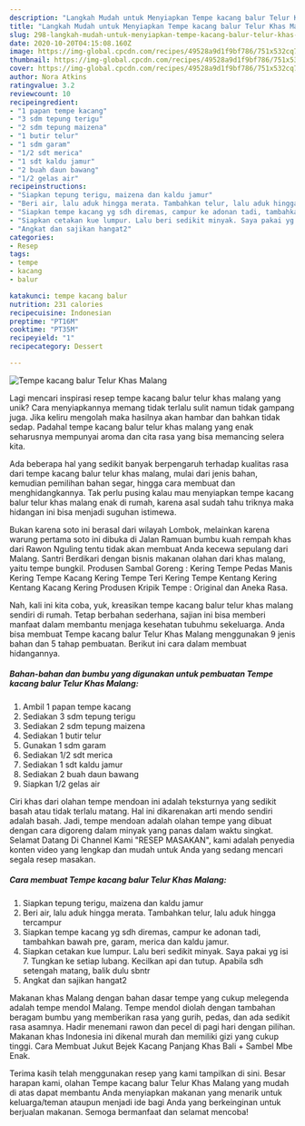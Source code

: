 ```yaml
---
description: "Langkah Mudah untuk Menyiapkan Tempe kacang balur Telur Khas Malang Anti Gagal"
title: "Langkah Mudah untuk Menyiapkan Tempe kacang balur Telur Khas Malang Anti Gagal"
slug: 298-langkah-mudah-untuk-menyiapkan-tempe-kacang-balur-telur-khas-malang-anti-gagal
date: 2020-10-20T04:15:08.160Z
image: https://img-global.cpcdn.com/recipes/49528a9d1f9bf786/751x532cq70/tempe-kacang-balur-telur-khas-malang-foto-resep-utama.jpg
thumbnail: https://img-global.cpcdn.com/recipes/49528a9d1f9bf786/751x532cq70/tempe-kacang-balur-telur-khas-malang-foto-resep-utama.jpg
cover: https://img-global.cpcdn.com/recipes/49528a9d1f9bf786/751x532cq70/tempe-kacang-balur-telur-khas-malang-foto-resep-utama.jpg
author: Nora Atkins
ratingvalue: 3.2
reviewcount: 10
recipeingredient:
- "1 papan tempe kacang"
- "3 sdm tepung terigu"
- "2 sdm tepung maizena"
- "1 butir telur"
- "1 sdm garam"
- "1/2 sdt merica"
- "1 sdt kaldu jamur"
- "2 buah daun bawang"
- "1/2 gelas air"
recipeinstructions:
- "Siapkan tepung terigu, maizena dan kaldu jamur"
- "Beri air, lalu aduk hingga merata. Tambahkan telur, lalu aduk hingga tercampur"
- "Siapkan tempe kacang yg sdh diremas, campur ke adonan tadi, tambahkan bawah pre, garam, merica dan kaldu jamur."
- "Siapkan cetakan kue lumpur. Lalu beri sedikit minyak. Saya pakai yg isi 7. Tungkan ke setiap lubang. Kecilkan api dan tutup. Apabila sdh setengah matang, balik dulu sbntr"
- "Angkat dan sajikan hangat2"
categories:
- Resep
tags:
- tempe
- kacang
- balur

katakunci: tempe kacang balur 
nutrition: 231 calories
recipecuisine: Indonesian
preptime: "PT16M"
cooktime: "PT35M"
recipeyield: "1"
recipecategory: Dessert

---
```



![Tempe kacang balur Telur Khas Malang](https://img-global.cpcdn.com/recipes/49528a9d1f9bf786/751x532cq70/tempe-kacang-balur-telur-khas-malang-foto-resep-utama.jpg)

Lagi mencari inspirasi resep tempe kacang balur telur khas malang yang unik? Cara menyiapkannya memang tidak terlalu sulit namun tidak gampang juga. Jika keliru mengolah maka hasilnya akan hambar dan bahkan tidak sedap. Padahal tempe kacang balur telur khas malang yang enak seharusnya mempunyai aroma dan cita rasa yang bisa memancing selera kita.

Ada beberapa hal yang sedikit banyak berpengaruh terhadap kualitas rasa dari tempe kacang balur telur khas malang, mulai dari jenis bahan, kemudian pemilihan bahan segar, hingga cara membuat dan menghidangkannya. Tak perlu pusing kalau mau menyiapkan tempe kacang balur telur khas malang enak di rumah, karena asal sudah tahu triknya maka hidangan ini bisa menjadi suguhan istimewa.

Bukan karena soto ini berasal dari wilayah Lombok, melainkan karena warung pertama soto ini dibuka di Jalan Ramuan bumbu kuah rempah khas dari Rawon Nguling tentu tidak akan membuat Anda kecewa sepulang dari Malang. Santri Berdikari dengan bisnis makanan olahan dari khas malang, yaitu tempe bungkil. Produsen Sambal Goreng : Kering Tempe Pedas Manis Kering Tempe Kacang Kering Tempe Teri Kering Tempe Kentang Kering Kentang Kacang Kering Produsen Kripik Tempe : Original dan Aneka Rasa.


Nah, kali ini kita coba, yuk, kreasikan tempe kacang balur telur khas malang sendiri di rumah. Tetap berbahan sederhana, sajian ini bisa memberi manfaat dalam membantu menjaga kesehatan tubuhmu sekeluarga. Anda bisa membuat Tempe kacang balur Telur Khas Malang menggunakan 9 jenis bahan dan 5 tahap pembuatan. Berikut ini cara dalam membuat hidangannya.

<!--inarticleads1-->

##### Bahan-bahan dan bumbu yang digunakan untuk pembuatan Tempe kacang balur Telur Khas Malang:

1. Ambil 1 papan tempe kacang
1. Sediakan 3 sdm tepung terigu
1. Sediakan 2 sdm tepung maizena
1. Sediakan 1 butir telur
1. Gunakan 1 sdm garam
1. Sediakan 1/2 sdt merica
1. Sediakan 1 sdt kaldu jamur
1. Sediakan 2 buah daun bawang
1. Siapkan 1/2 gelas air


Ciri khas dari olahan tempe mendoan ini adalah teksturnya yang sedikit basah atau tidak terlalu matang. Hal ini dikarenakan arti mendo sendiri adalah basah. Jadi, tempe mendoan adalah olahan tempe yang dibuat dengan cara digoreng dalam minyak yang panas dalam waktu singkat. Selamat Datang Di Channel Kami &#34;RESEP MASAKAN&#34;, kami adalah penyedia konten video yang lengkap dan mudah untuk Anda yang sedang mencari segala resep masakan. 

<!--inarticleads2-->

##### Cara membuat Tempe kacang balur Telur Khas Malang:

1. Siapkan tepung terigu, maizena dan kaldu jamur
1. Beri air, lalu aduk hingga merata. Tambahkan telur, lalu aduk hingga tercampur
1. Siapkan tempe kacang yg sdh diremas, campur ke adonan tadi, tambahkan bawah pre, garam, merica dan kaldu jamur.
1. Siapkan cetakan kue lumpur. Lalu beri sedikit minyak. Saya pakai yg isi 7. Tungkan ke setiap lubang. Kecilkan api dan tutup. Apabila sdh setengah matang, balik dulu sbntr
1. Angkat dan sajikan hangat2


Makanan khas Malang dengan bahan dasar tempe yang cukup melegenda adalah tempe mendol Malang. Tempe mendol diolah dengan tambahan beragam bumbu yang memberikan rasa yang gurih, pedas, dan ada sedikit rasa asamnya. Hadir menemani rawon dan pecel di pagi hari dengan pilihan. Makanan khas Indonesia ini dikenal murah dan memiliki gizi yang cukup tinggi. Cara Membuat Jukut Bejek Kacang Panjang Khas Bali + Sambel Mbe Enak. 

Terima kasih telah menggunakan resep yang kami tampilkan di sini. Besar harapan kami, olahan Tempe kacang balur Telur Khas Malang yang mudah di atas dapat membantu Anda menyiapkan makanan yang menarik untuk keluarga/teman ataupun menjadi ide bagi Anda yang berkeinginan untuk berjualan makanan. Semoga bermanfaat dan selamat mencoba!
